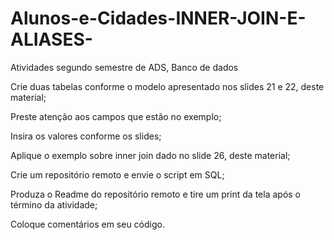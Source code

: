 # Alunos-e-Cidades-INNER-JOIN-E-ALIASES-
Atividades segundo semestre de ADS, Banco de dados

Crie duas tabelas conforme o modelo apresentado nos slides 21 e 22, deste material;

Preste atenção aos campos que estão no exemplo;

Insira os valores conforme os slides;

Aplique o exemplo sobre inner join dado no slide 26, deste material;

Crie um repositório remoto e envie o script em SQL;

Produza o Readme do repositório remoto e tire um print da tela após o término da atividade;

Coloque comentários em seu código.
